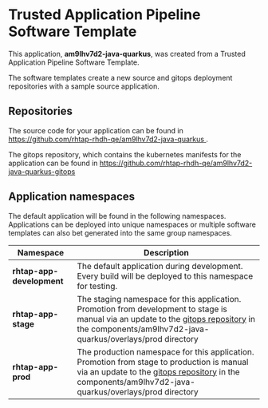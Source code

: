 # Trusted Application Pipeline Software Template

This application, **am9lhv7d2-java-quarkus**, was created from a Trusted Application Pipeline Software Template.

The software templates create a new source and gitops deployment repositories with a sample source application. 

## Repositories

The source code for your application can be found in [https://github.com/rhtap-rhdh-qe/am9lhv7d2-java-quarkus ](https://github.com/rhtap-rhdh-qe/am9lhv7d2-java-quarkus ).
 
The gitops repository, which contains the kubernetes manifests for the application can be found in 
[https://github.com/rhtap-rhdh-qe/am9lhv7d2-java-quarkus-gitops ](https://github.com/rhtap-rhdh-qe/am9lhv7d2-java-quarkus-gitops ) 

## Application namespaces 

The default application will be found in the following namespaces. Applications can be deployed into unique namespaces or multiple software templates can also bet generated into the same group namespaces.  

|  Namespace   |  Description   |  
| -------- | -------- |   
| **rhtap-app-development** | The default application during development. Every build will be deployed to this namespace for testing. | 
| **rhtap-app-stage** | The staging namespace for this application. Promotion from development to stage is manual via an update to the [gitops repository](https://github.com/rhtap-rhdh-qe/am9lhv7d2-java-quarkus-gitops ) in the components/am9lhv7d2-java-quarkus/overlays/prod directory |  
| **rhtap-app-prod** | The production namespace for this application. Promotion from stage to production is manual via an update to the [gitops repository](https://github.com/rhtap-rhdh-qe/am9lhv7d2-java-quarkus-gitops ) in the components/am9lhv7d2-java-quarkus/overlays/prod directory | 